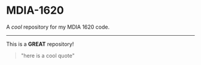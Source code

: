 # MDIA-1620
A *cool* repository for my MDIA 1620 code.

---------
This is a **GREAT** repository!
> "here is a cool quote"
